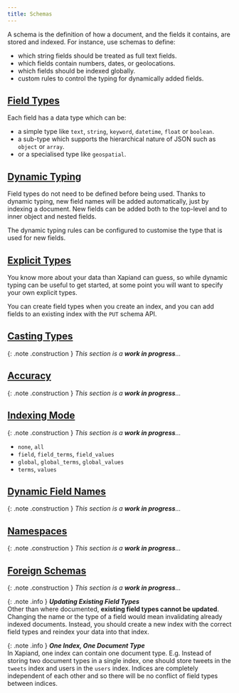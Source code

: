 ```yaml
---
title: Schemas
---
```


A schema is the definition of how a document, and the fields it contains, are
stored and indexed. For instance, use schemas to define:

* which string fields should be treated as full text fields.
* which fields contain numbers, dates, or geolocations.
* which fields should be indexed globally.
* custom rules to control the typing for dynamically added fields.


## [Field Types](field-types)

Each field has a data type which can be:

* a simple type like `text`, `string`, `keyword`, `datetime`, `float` or `boolean`.
* a sub-type which supports the hierarchical nature of JSON such as `object` or `array`.
* or a specialised type like `geospatial`.


## [Dynamic Typing](dynamic-typing)
Field types do not need to be defined before being used. Thanks to dynamic
typing, new field names will be added automatically, just by indexing a
document. New fields can be added both to the top-level and to inner object and
nested fields.

The dynamic typing rules can be configured to customise the type that is used
for new fields.


## [Explicit Types](explicit-types)

You know more about your data than Xapiand can guess, so while dynamic
typing can be useful to get started, at some point you will want to specify
your own explicit types.

You can create field types when you create an index, and you can add fields to
an existing index with the `PUT` schema API.


## [Casting Types](casting-types)

{: .note .construction }
_This section is a **work in progress**..._


## [Accuracy](accuracy)

{: .note .construction }
_This section is a **work in progress**..._


## [Indexing Mode](indexing-mode)

{: .note .construction }
_This section is a **work in progress**..._

* `none`, `all`
* `field`, `field_terms`, `field_values`
* `global`, `global_terms`, `global_values`
* `terms`, `values`


## [Dynamic Field Names](dynamic-field-names)

{: .note .construction }
_This section is a **work in progress**..._


## [Namespaces](namespaces)

{: .note .construction }
_This section is a **work in progress**..._


## [Foreign Schemas](foreign-schemas)

{: .note .construction }
_This section is a **work in progress**..._


{: .note .info }
**_Updating Existing Field Types_**<br>
Other than where documented, **existing field types cannot be updated**.
Changing the name or the type of a field would mean invalidating already indexed
documents. Instead, you should create a new index with the correct field types
and reindex your data into that index.


{: .note .info }
**_One Index, One Document Type_**<br>
In Xapiand, one index can contain one document type. E.g. Instead of
storing two document types in a single index, one should store tweets in the
`tweets` index and users in the `users` index. Indices are completely
independent of each other and so there will be no conflict of field types
between indices.

